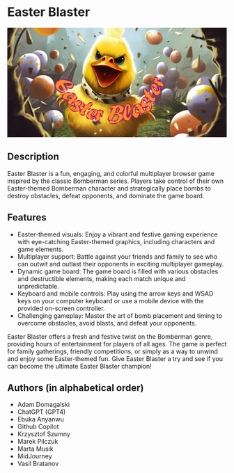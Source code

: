 # Easter Blaster

![Easter Blaster](./images/modal.png)

## Description

Easter Blaster is a fun, engaging, and colorful multiplayer browser game inspired by the classic Bomberman series. Players take control of their own Easter-themed Bomberman character and strategically place bombs to destroy obstacles, defeat opponents, and dominate the game board.

## Features

- Easter-themed visuals: Enjoy a vibrant and festive gaming experience with eye-catching Easter-themed graphics, including characters and game elements.
- Multiplayer support: Battle against your friends and family to see who can outwit and outlast their opponents in exciting multiplayer gameplay.
- Dynamic game board: The game board is filled with various obstacles and destructible elements, making each match unique and unpredictable.
- Keyboard and mobile controls: Play using the arrow keys and WSAD keys on your computer keyboard or use a mobile device with the provided on-screen controller.
- Challenging gameplay: Master the art of bomb placement and timing to overcome obstacles, avoid blasts, and defeat your opponents.

Easter Blaster offers a fresh and festive twist on the Bomberman genre, providing hours of entertainment for players of all ages. The game is perfect for family gatherings, friendly competitions, or simply as a way to unwind and enjoy some Easter-themed fun. Give Easter Blaster a try and see if you can become the ultimate Easter Blaster champion!

## Authors (in alphabetical order)
- Adam Domagalski
- ChatGPT (GPT4)
- Ebuka Anyanwu
- Github Copilot
- Krzysztof Szumny
- Marek Pilczuk
- Marta Musik
- MidJourney
- Vasil Bratanov
